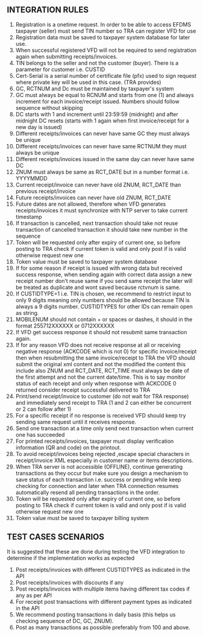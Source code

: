 ## INTEGRATION RULES
1. Registration is a onetime request. In order to be able to access EFDMS taxpayer (seller)
   must send TIN number so TRA can register VFD for use
2. Registration data must be saved to taxpayer system database for later use.
3. When successful registered VFD will not be required to send registration again when
   submitting receipts/invoices.
4. TIN belongs to the seller and not the customer (buyer). There is a parameter for customer
   i.e. CUSTID
5. Cert-Serial is a serial number of certificate file (pfx) used to sign request where private key
   will be used in this case. (TRA provides)
6. GC, RCTNUM and Dc must be maintained by taxpayer's system
7. GC must always be equal to RCNUM and starts from one (1) and always increment for
   each invoice/receipt issued. Numbers should follow sequence without skipping
8. DC starts with 1 and increment until 23:59:59 (midnight) and after midnight DC resets
   (starts with 1 again when first invoice/receipt for a new day is issued)
9. Different receipts/invoices can never have same GC they must always be unique
10. Different receipts/invoices can never have same RCTNUM they must always be unique
11. Different receipts/invoices issued in the same day can never have same DC
12. ZNUM must always be same as RCT_DATE but in a number format i.e. YYYYMMDD
13. Current receipt/invoice can never have old ZNUM, RCT_DATE than previous
    receipt/invoice
14. Future receipts/invoices can never have old ZNUM, RCT_DATE
15. Future dates are not allowed, therefore when VFD generates receipts/invoices it must
    synchronize with NTP server to take current timestamp
16. If transaction is cancelled, next transaction should take not reuse transaction of cancelled
    transaction it should take new number in the sequence
17. Token will be requested only after expiry of current one, so before posting to TRA check
    if current token is valid and only post if is valid otherwise request new one
18. Token value must be saved to taxpayer system database
19. If for some reason if receipt is issued with wrong data but received success response,
    when sending again with correct data assign a new receipt number don’t reuse same if
    you send same receipt the later will be treated as duplicate and wont saved because
    rctvnum is same.
20. If CUSTIDTYPE=1 i.e. TIN is chosen, we recommend to restrict input to only 9 digits
    meaning only numbers should be allowed because TIN is always a 9 digits number.
    CUSTIDTYPES for other IDs can remain open as string.
21. MOBILENUM should not contain + or spaces or dashes, it should in the format
    255712XXXXXX or 0712XXXXXX
22. If VFD get success response it should not resubmit same transaction again.
23. If for any reason VFD does not receive response at all or receiving negative response
    (ACKCODE which is not 0) for specific invoice/receipt then when resubmitting the same
    invoice/receipt to TRA the VFD should submit the original xml content and not the modified
    the content this include also ZNUM and RCT_DATE, RCT_TIME must always be date of
    the first attempt and not the current date/time. This is to say monitor status of each receipt
    and only when response with ACKCODE 0 returned consider receipt successful delivered
    to TRA
24. Print/send receipt/invoice to customer (do not wait for TRA response) and immediately
    send receipt to TRA (1 and 2 can either be concurrent or 2 can follow after 1)
25. For a specific receipt if no response is received VFD should keep try sending same request
    until it receives response.
26. Send one transaction at a time only send next transaction when current one has
    succeeded
27. For printed receipts/invoices, taxpayer must display verification information (QR and code)
    on the printout.
28. To avoid receipt/invoices being rejected ,escape special characters in receipt/invoice XML
    especially in customer name or items descriptions.
29. When TRA server is not accessible (OFFLINE), continue generating transactions as they
    occur but make sure you design a mechanism to save status of each transaction i.e.
    success or pending while keep checking for connection and later when TRA connection
    resumes automatically resend all pending transactions in the order.
30. Token will be requested only after expiry of current one, so before posting to TRA check
    if current token is valid and only post if is valid otherwise request new one
31. Token value must be saved to taxpayer billing system


## TEST CASES SCENARIOS
It is suggested that these are done during testing the VFD integration to determine if the implementation works as expected

1. Post receipts/invoices with different CUSTIDTYPES as indicated in the API
2. Post receipts/invoices with discounts if any
3. Post receipts/invoices with multiple items having different tax codes if any as per API
4. For receipt post transactions with different payment types as indicated in the API
5. We recommend posting transactions in daily basis (this helps us checking sequence of
   DC, GC, ZNUM).
6. Post as many transactions as possible preferably from 100 and above.